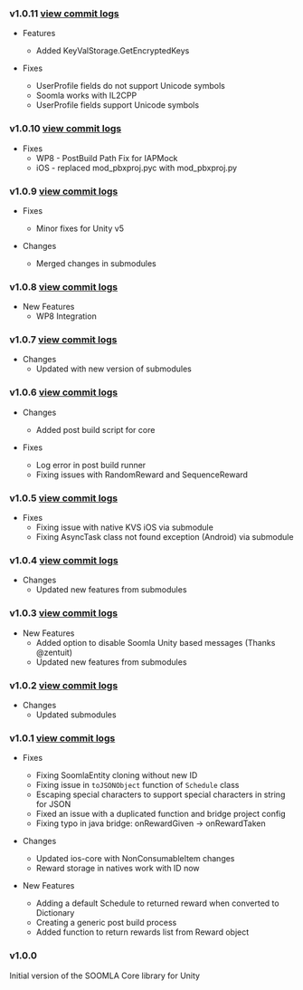 ### v1.0.11 [view commit logs](https://github.com/soomla/soomla-unity3d-core/compare/v1.0.10...v1.0.11)

* Features
  * Added KeyValStorage.GetEncryptedKeys

* Fixes
  * UserProfile fields do not support Unicode symbols
  * Soomla works with IL2CPP
  * UserProfile fields support Unicode symbols

### v1.0.10 [view commit logs](https://github.com/soomla/soomla-unity3d-core/compare/v1.0.9...v1.0.10)

* Fixes
  * WP8 - PostBuild Path Fix for IAPMock
  * iOS - replaced mod_pbxproj.pyc with mod_pbxproj.py

### v1.0.9 [view commit logs](https://github.com/soomla/soomla-unity3d-core/compare/v1.0.8...v1.0.9)

* Fixes
  * Minor fixes for Unity v5

* Changes
  * Merged changes in submodules

### v1.0.8 [view commit logs](https://github.com/soomla/soomla-unity3d-core/compare/v1.0.7...v1.0.8)

* New Features
  * WP8 Integration

### v1.0.7 [view commit logs](https://github.com/soomla/soomla-unity3d-core/compare/v1.0.6...v1.0.7)

* Changes
  * Updated with new version of submodules

### v1.0.6 [view commit logs](https://github.com/soomla/soomla-unity3d-core/compare/v1.0.5...v1.0.6)

* Changes
  * Added post build script for core

* Fixes
  * Log error in post build runner
  * Fixing issues with RandomReward and SequenceReward

### v1.0.5 [view commit logs](https://github.com/soomla/soomla-unity3d-core/compare/v1.0.4...v1.0.5)

* Fixes
  * Fixing issue with native KVS iOS via submodule
  * Fixing AsyncTask class not found exception (Android) via submodule

### v1.0.4 [view commit logs](https://github.com/soomla/soomla-unity3d-core/compare/v1.0.3...v1.0.4)

* Changes
  * Updated new features from submodules

### v1.0.3 [view commit logs](https://github.com/soomla/soomla-unity3d-core/compare/v1.0.2...v1.0.3)

* New Features
  * Added option to disable Soomla Unity based messages (Thanks @zentuit)
  * Updated new features from submodules

### v1.0.2 [view commit logs](https://github.com/soomla/soomla-unity3d-core/compare/v1.0.1...v1.0.2)

* Changes
  * Updated submodules

### v1.0.1 [view commit logs](https://github.com/soomla/soomla-unity3d-core/compare/v1.0.0...v1.0.1)

* Fixes
  * Fixing SoomlaEntity cloning without new ID
  * Fixing issue in `toJSONObject` function of `Schedule` class
  * Escaping special characters to support special characters in string for JSON
  * Fixed an issue with a duplicated function and bridge project config
  * Fixing typo in java bridge: onRewardGiven -> onRewardTaken

* Changes
  * Updated ios-core with NonConsumableItem changes
  * Reward storage in natives work with ID now

* New Features
  * Adding a default Schedule to returned reward when converted to Dictionary
  * Creating a generic post build process
  * Added function to return rewards list from Reward object

### v1.0.0

Initial version of the SOOMLA Core library for Unity
